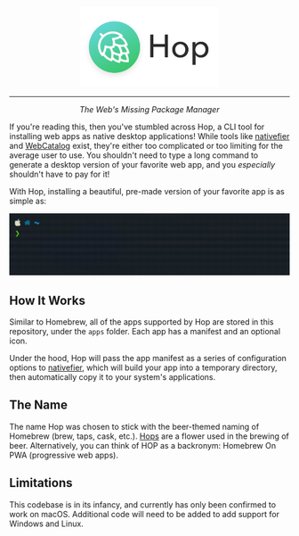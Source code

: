 <p align="center"><img width="250px" src="./assets/header.png"></p>

---

<p align="center">
<i>The Web's Missing Package Manager</i>
</p>

If you're reading this, then you've stumbled across Hop, a CLI tool for installing web apps as native desktop applications! While tools like [nativefier](https://github.com/nativefier/nativefier) and [WebCatalog](https://webcatalog.app/) exist, they're either too complicated or too limiting for the average user to use. You shouldn't need to type a long command to generate a desktop version of your favorite web app, and you _especially_ shouldn't have to pay for it!

With Hop, installing a beautiful, pre-made version of your favorite app is as simple as:

![Hop](./assets/hop.gif)

## How It Works

Similar to Homebrew, all of the apps supported by Hop are stored in this repository, under the `apps` folder. Each app has a manifest and an optional icon.

Under the hood, Hop will pass the app manifest as a series of configuration options to [nativefier](https://github.com/nativefier/nativefier), which will build your app into a temporary directory, then automatically copy it to your system's applications.

## The Name

The name Hop was chosen to stick with the beer-themed naming of Homebrew (brew, taps, cask, etc.). [Hops](https://en.wikipedia.org/wiki/Hops) are a flower used in the brewing of beer. Alternatively, you can think of HOP as a backronym: Homebrew On PWA (progressive web apps).

## Limitations

This codebase is in its infancy, and currently has only been confirmed to work on macOS. Additional code will need to be added to add support for Windows and Linux.
